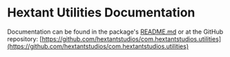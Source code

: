 # Hextant Utilities Documentation

Documentation can be found in the package's [README.md](../README.md) or at the GitHub repository: [https://github.com/hextantstudios/com.hextantstudios.utilities](https://github.com/hextantstudios/com.hextantstudios.utilities)